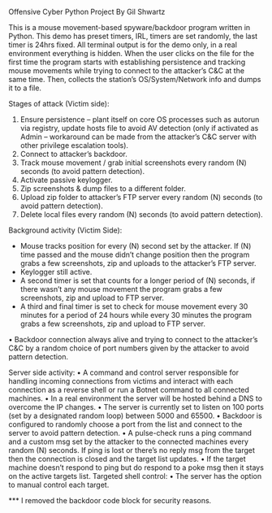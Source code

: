 Offensive Cyber Python Project
By Gil Shwartz

This is a mouse movement-based spyware/backdoor program written in Python.
This demo has preset timers, IRL, timers are set randomly, the last timer is 24hrs fixed. 
All terminal output is for the demo only, in a real environment everything is hidden.
When the user clicks on the file for the first time the program starts with establishing persistence and tracking mouse 
movements while trying to connect to the attacker’s C&C at the same time.
Then, collects the station’s OS/System/Network info and dumps it to a file. 

Stages of attack (Victim side):
1. Ensure persistence – plant itself on core OS processes such as autorun via registry, update hosts file to avoid AV detection (only if activated as Admin – workaround can        be made from the attacker’s C&C server with other privilege escalation tools).
2. Connect to attacker’s backdoor.
3. Track mouse movement / grab initial screenshots every random (N) seconds (to avoid pattern detection).
4. Activate passive keylogger.
5. Zip screenshots & dump files to a different folder.
6. Upload zip folder to attacker’s FTP server every random (N) seconds (to avoid pattern detection).
7. Delete local files every random (N) seconds (to avoid pattern detection).

Background activity (Victim Side):
- Mouse tracks position for every (N) second set by the attacker. If (N) time passed and the mouse didn’t change position then the program grabs a few screenshots, zip and         uploads to the attacker’s FTP server.
- Keylogger still active.
- A second timer is set that counts for a longer period of (N) seconds, if there wasn’t any mouse movement the program grabs a few screenshots, 
  zip and upload to FTP server.
- A third and final timer is set to check for mouse movement every 30 minutes for a period of 24 hours while every 30 minutes the program grabs a few screenshots, 
  zip and upload to FTP server.

• Backdoor connection always alive and trying to connect to the attacker’s C&C by a random choice of port numbers given by the attacker to avoid pattern detection.

Server side activity:
• A command and control server responsible for handling incoming connections from victims and interact with each connection as a reverse shell or run a Botnet command to all       connected machines.
• In a real environment the server will be hosted behind a DNS to overcome the IP changes.
• The server is currently set to listen on 100 ports (set by a designated random loop) between 5000 and 65500.
• Backdoor is configured to randomly choose a port from the list and connect to the server to avoid pattern detection.
• A pulse-check runs a ping command and a custom msg set by the attacker to the connected machines every random (N) seconds. If ping is lost or there’s no reply msg from the       target then the connection is closed and the target list updates.
• If the target machine doesn’t respond to ping but do respond to a poke msg then it stays on the active targets list.
  Targeted shell control:
• The server has the option to manual control each target.

*** I removed the backdoor code block for security reasons.
